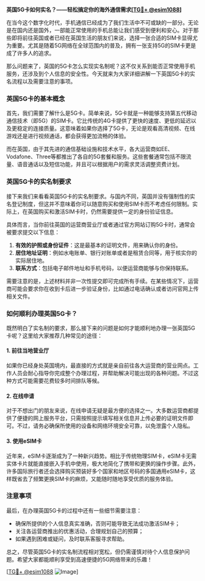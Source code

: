 **英国5G卡如何实名？——轻松搞定你的海外通信需求[[TG💪+ @esim1088](https://t.me/s/esim1088)]**

在当今这个数字化时代，手机通信已经成为了我们生活中不可或缺的一部分。无论是在国内还是国外，一部能正常使用的手机总能让我们感受到便利和安心。对于那些即将前往英国或者已经在英国生活的朋友们来说，选择一张合适的SIM卡显得尤为重要。尤其是随着5G网络在全球范围内的普及，拥有一张支持5G的SIM卡更是成了许多人的追求。

那么问题来了，英国的5G卡怎么实现实名制呢？这不仅关系到能否正常使用手机服务，还涉及到个人信息的安全性。今天就来为大家详细讲解一下英国5G卡的实名流程以及需要注意的事项。

### 英国5G卡的基本概念

首先，我们需要了解什么是5G卡。简单来说，5G卡就是一种能够支持第五代移动通信技术（即5G）的SIM卡。它比传统的4G卡提供了更快的速度、更低的延迟以及更稳定的连接质量。这意味着如果你选择了5G卡，无论是观看高清视频、在线游戏还是进行视频通话，都会获得更加流畅的体验。

而在英国，由于其先进的通信基础设施和技术水平，各大运营商如EE、Vodafone、Three等都推出了各自的5G套餐和服务。这些套餐通常包括不限流量、语音通话以及短信功能，并且可以根据用户的需求灵活调整资费计划。

### 英国5G卡的实名制要求

接下来我们来看看英国5G卡的实名制要求。与国内不同，英国并没有强制性的实名登记制度，但这并不意味着你可以随意购买和使用SIM卡而不考虑任何限制。实际上，在英国购买和激活SIM卡时，仍然需要提供一定的身份验证信息。

具体而言，当你前往英国的运营商营业厅或者通过官方网站订购5G卡时，通常会被要求提交以下信息：

1. **有效的护照或身份证件**：这是最基本的证明文件，用来确认你的身份。
2. **居住地址证明**：例如水电账单、银行对账单或者是租赁合同等，用于核实你的实际居住地。
3. **联系方式**：包括电子邮件地址和手机号码，以便运营商能够与你保持联系。

需要注意的是，上述材料并非一次性提交即可完成所有手续。在某些情况下，运营商可能会要求你在收到卡后进一步验证身份，比如通过电话确认或者访问官网上传相关文件。

### 如何顺利办理英国5G卡？

既然明白了实名制的要求，那么接下来的问题是如何才能顺利地办理一张英国5G卡呢？这里给大家推荐几种常见的途径：

#### 1. 前往当地营业厅
如果你已经身处英国境内，最直接的方式就是亲自前往各大运营商的营业网点。工作人员会耐心指导你完成整个办理过程，并帮助解决可能出现的各种问题。不过这种方式可能需要花费较多时间排队等候。

#### 2. 在线申请
对于不想出门的朋友来说，在线申请无疑是最方便的选择之一。大多数运营商都提供了便捷的网上服务平台，只需按照提示填写相关信息并上传必要的证明文件即可。不过，请务必确保所使用的设备和网络环境安全可靠，以免泄露个人隐私。

#### 3. 使用eSIM卡
近年来，eSIM卡逐渐成为了一种新兴趋势。相比于传统物理SIM卡，eSIM卡无需实体卡片就能直接嵌入手机中使用，极大地简化了携带和更换的操作步骤。此外，许多国际旅行者还会选择购买预装好多个国家和地区号码的多国通用eSIM卡，这样既省去了频繁更换SIM卡的麻烦，又能随时随地享受优质的服务体验。

### 注意事项

最后，在办理英国5G卡的过程中还有一些细节需要注意：

- 确保所提供的个人信息真实准确，否则可能导致无法成功激活SIM卡；
- 关注各运营商推出的优惠活动，合理规划自己的预算；
- 如果遇到困难或疑问，及时联系客服寻求帮助。

总之，尽管英国5G卡的实名制流程相对宽松，但仍需谨慎对待个人信息保护问题。希望大家都能顺利享受到高速便捷的5G网络带来的乐趣！

[[TG💪+ @esim1088](https://t.me/s/esim1088) ![Image](https://i.postimg.cc/4NQfJmqS/Snipaste-2025-05-13-00-14-12.png)]